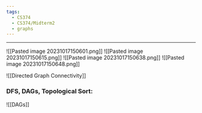 ```yaml
---
tags:
  - CS374
  - CS374/Midterm2
  - graphs
---
```

---
![[Pasted image 20231017150601.png]]
![[Pasted image 20231017150615.png]]
![[Pasted image 20231017150638.png]]
![[Pasted image 20231017150648.png]]

![[Directed Graph Connectivity]]

### DFS, DAGs, Topological Sort:
![[DAGs]]